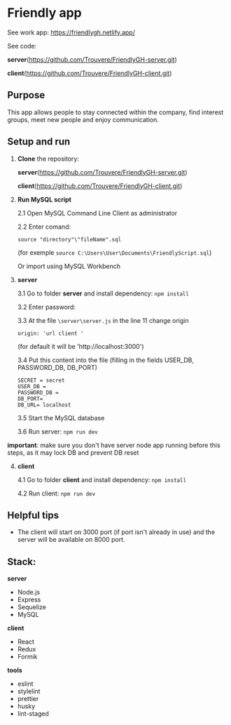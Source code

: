 # Friendly app

See work app: https://friendlygh.netlify.app/

See code:

**server**(https://github.com/Trouvere/FriendlyGH-server.git)

**client**(https://github.com/Trouvere/FriendlyGH-client.git)

## Purpose

This app allows people to stay connected within the company, find interest groups, meet new people and enjoy communication.

## Setup and run

1.  **Clone** the repository:

    **server**(https://github.com/Trouvere/FriendlyGH-server.git)

    **client**(https://github.com/Trouvere/FriendlyGH-client.git)
    
2.  **Run MySQL script**

    2.1 Open MySQL Command Line Client as administrator

    2.2 Enter comand:  
    
        source "directory"\"fileName".sql 

    (for exemple `source C:\Users\User\Documents\FriendlyScript.sql`)


    Or import using MySQL Workbench

3.  **server**

    3.1 Go to folder **server** and install dependency: `npm install`

    3.2 Enter password:

    3.3 At the file `\server\server.js` in the line 11 change origin

        origin: 'url client '

    (for default it will be 'http://localhost:3000')

    3.4 Put this content into the file (filling in the fields USER_DB, PASSWORD_DB, DB_PORT)

        SECRET = secret
        USER_DB =
        PASSWORD_DB =
        DB_PORT=
        DB_URL= localhost

    3.5 Start the MySQL database

    3.6 Run server: `npm run dev`

**important**: make sure you don't have server node app running before this steps, as it may lock DB and prevent DB reset

4. **client**

   4.1 Go to folder **client** and install dependency: `npm install`

   4.2 Run client: `npm run dev`

## Helpful tips

- The client will start on 3000 port (if port isn't already in use) and the server will be available on 8000 port.

## Stack:

**server**

- Node.js
- Express
- Sequelize
- MySQL

**client**

- React
- Redux
- Formik

**tools**

- eslint
- stylelint
- prettier
- husky
- lint-staged
